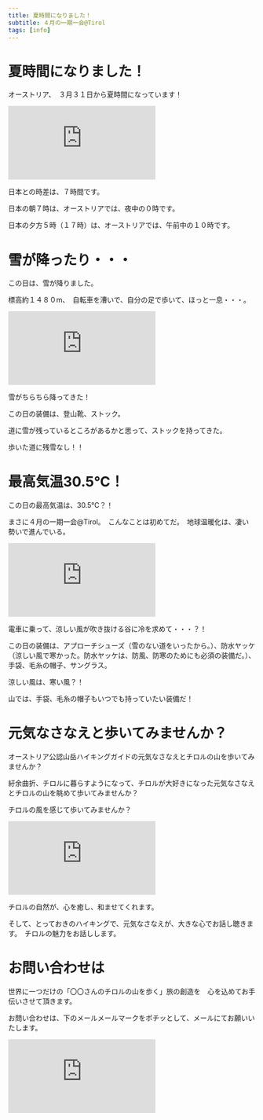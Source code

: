```yaml
---
title: 夏時間になりました！
subtitle: ４月の一期一会@Tirol
tags: [info]
---
```


# 夏時間になりました！

オーストリア、　３月３１日から夏時間になっています！

![20240412-gemse](https://piwigo.schickl.de/i.php?/upload/2024/04/17/20240417072128-ce7339fa-me.jpg)

日本との時差は、７時間です。

日本の朝７時は、オーストリアでは、夜中の０時です。

日本の夕方５時（１７時）は、オーストリアでは、午前中の１０時です。


# 雪が降ったり・・・

この日は、雪が降りました。

標高約１４８０m、　自転車を漕いで、自分の足で歩いて、ほっと一息・・・。

![20240402-höttingeralm](https://piwigo.schickl.de/i.php?/upload/2024/04/17/20240417072638-ea7c65ad-me.jpg)

雪がちらちら降ってきた！

この日の装備は、登山靴、ストック。

道に雪が残っているところがあるかと思って、ストックを持ってきた。

歩いた道に残雪なし！！


# 最高気温30.5℃！

この日の最高気温は、30.5℃？！

まさに４月の一期一会@Tirol。　こんなことは初めてだ。　地球温暖化は、凄い勢いで進んでいる。

![20240414-valstal](https://piwigo.schickl.de/i.php?/upload/2024/04/17/20240417071540-f21becb8-me.jpg)

電車に乗って、涼しい風が吹き抜ける谷に冷を求めて・・・？！

この日の装備は、アプローチシューズ（雪のない道をいったから。）、防水ヤッケ（涼しい風で寒かった。防水ヤッケは、防風、防寒のためにも必須の装備だ。）、手袋、毛糸の帽子、サングラス。

涼しい風は、寒い風？！

山では、手袋、毛糸の帽子もいつでも持っていたい装備だ！


# 元気なさなえと歩いてみませんか？

オーストリア公認山岳ハイキングガイドの元気なさなえとチロルの山を歩いてみませんか？　　

紆余曲折、チロルに暮らすようになって、チロルが大好きになった元気なさなえとチロルの山を眺めて歩いてみませんか？

チロルの風を感じて歩いてみませんか？　　

![20240413-vogel](https://piwigo.schickl.de/i.php?/upload/2024/04/17/20240417072859-a4e68d23-me.jpg)

チロルの自然が、心を癒し、和ませてくれます。

そして、とっておきのハイキングで、元気なさなえが、大きな心でお話し聴きます。　チロルの魅力をお話しします。　


# お問い合わせは

世界に一つだけの「〇〇さんのチロルの山を歩く」旅の創造を　心を込めてお手伝いさせて頂きます。　

お問い合わせは、下のメールメールマークをポチッとして、メールにてお願いいたします。　

![20240411-blumen](https://piwigo.schickl.de/i.php?/upload/2024/04/17/20240417071815-638094a7-me.jpg)









